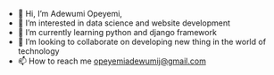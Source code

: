 - 👋 Hi, I’m Adewumi Opeyemi,  
- 👀 I’m interested in data science and website development
- 🌱 I’m currently learning python and django framework
- 💞️ I’m looking to collaborate on developing new thing in the world of technology
- 📫 How to reach me opeyemiadewumij@gmail.com

<!---
jukebox07/jukebox07 is a ✨ special ✨ repository because its `README.md` (this file) appears on your GitHub profile.
You can click the Preview link to take a look at your changes.
--->

